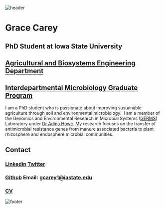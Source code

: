 ![header](header.png)

# Grace Carey
## PhD Student at Iowa State University
## [Agricultural and Biosystems Engineering Department](https://www.abe.iastate.edu/)
## [Interdepartmental Microbiology Graduate Program](https://www.micrograd.iastate.edu/)

I am a PhD student who is passionate about improving sustainable agriculture through soil and environmental microbiology.  I am a member of the Genomics and Environmental Research in Microbial Systems ([GERMS](http://www.germslab.org/)) Laboratory under [Dr Adina Howe](https://www.abe.iastate.edu/adina-howe/). 
My research focuses on the transfer of antimicrobial resistance genes from manure associated bacteria to plant rhizosphere and endosphere microbial communities.

## Contact

### [Linkedin](https://www.linkedin.com/in/grace-carey94/) [Twitter](https://twitter.com/gcmicrobe)

### [Github](https://github.com/gcarey1) Email: gcarey1@iastate.edu

### [CV](https://drive.google.com/file/d/1SwITybVAVAr07zX4ksvWOx8BBpqjjgiT/view?usp=sharing)

![footer](footer.png)
